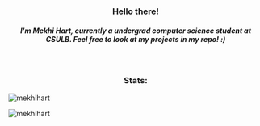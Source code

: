 
<h3 align="center">  Hello there! </h3>
 <h5 align="center">I'm Mekhi Hart, currently a undergrad computer science student at CSULB. Feel free to look at my projects in my repo! :)  </h5>
 <br/>






<h3 align="center">Stats:</h3>
<p><img align="center" src="https://github-readme-stats.vercel.app/api/top-langs?username=mekhihart&show_icons=true&theme=ayu-mirage&hide_border=true&locale=en&layout=compact" alt="mekhihart" /></p>

<p><img align="center" src="https://github-readme-stats.vercel.app/api?username=mekhihart&show_icons=true&theme=ayu-mirage&hide_border=true&locale=en&hide=issues,contribs" alt="mekhihart" /></p>


<!--
**MekhiHart/MekhiHart** is a ✨ _special_ ✨ repository because its `README.md` (this file) appears on your GitHub profile.

Here are some ideas to get you started:

- 🔭 I’m currently working on ...
- 🌱 I’m currently learning ...
- 👯 I’m looking to collaborate on ...
- 🤔 I’m looking for help with ...
- 💬 Ask me about ...
- 📫 How to reach me: ...
- 😄 Pronouns: ...
- ⚡ Fun fact: ...
-->
